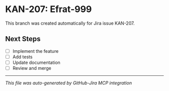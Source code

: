# KAN-207: Efrat-999

This branch was created automatically for Jira issue KAN-207.

## Next Steps
- [ ] Implement the feature
- [ ] Add tests
- [ ] Update documentation
- [ ] Review and merge

---
*This file was auto-generated by GitHub-Jira MCP integration*
